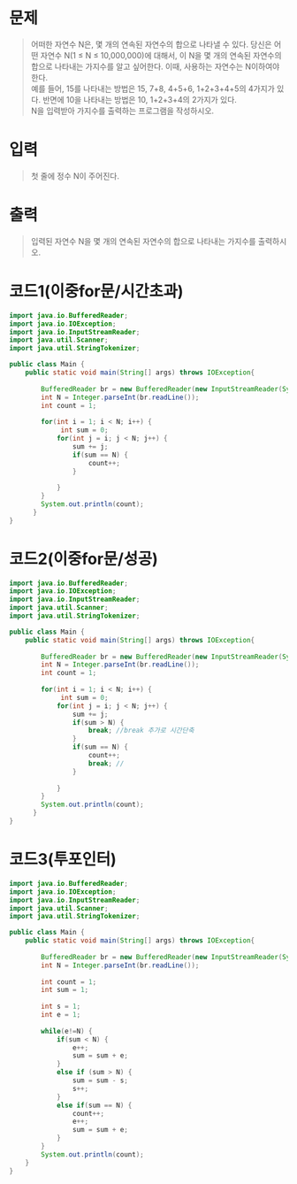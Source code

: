 # 문제
> 어떠한 자연수 N은, 몇 개의 연속된 자연수의 합으로 나타낼 수 있다. 당신은 어떤 자연수 N(1 ≤ N ≤ 10,000,000)에 대해서, 이 N을 몇 개의 연속된 자연수의 합으로 나타내는 가지수를 알고 싶어한다. 이때, 사용하는 자연수는 N이하여야 한다.
</br>예를 들어, 15를 나타내는 방법은 15, 7+8, 4+5+6, 1+2+3+4+5의 4가지가 있다. 반면에 10을 나타내는 방법은 10, 1+2+3+4의 2가지가 있다.
</br>N을 입력받아 가지수를 출력하는 프로그램을 작성하시오.

# 입력
> 첫 줄에 정수 N이 주어진다.

# 출력
> 입력된 자연수 N을 몇 개의 연속된 자연수의 합으로 나타내는 가지수를 출력하시오.

# 코드1(이중for문/시간초과)
```java
import java.io.BufferedReader;
import java.io.IOException;
import java.io.InputStreamReader;
import java.util.Scanner;
import java.util.StringTokenizer;

public class Main {
    public static void main(String[] args) throws IOException{
    	
    	BufferedReader br = new BufferedReader(new InputStreamReader(System.in));
        int N = Integer.parseInt(br.readLine());
        int count = 1;
        
        for(int i = 1; i < N; i++) {
        	 int sum = 0;
        	for(int j = i; j < N; j++) {
        		sum += j;
        		if(sum == N) {
        			count++;
        		}
        		
        	}
        }
     	System.out.println(count);
      }
}
```
# 코드2(이중for문/성공)
```java
import java.io.BufferedReader;
import java.io.IOException;
import java.io.InputStreamReader;
import java.util.Scanner;
import java.util.StringTokenizer;

public class Main {
    public static void main(String[] args) throws IOException{
    	
    	BufferedReader br = new BufferedReader(new InputStreamReader(System.in));
        int N = Integer.parseInt(br.readLine());
        int count = 1;
        
        for(int i = 1; i < N; i++) {
        	 int sum = 0;
        	for(int j = i; j < N; j++) {
        		sum += j;
        		if(sum > N) {
        			break; //break 추가로 시간단축
        		}
        		if(sum == N) {
        			count++;
        			break; //
        		}
        		
        	}
        }
     	System.out.println(count);
      }
}
```
# 코드3(투포인터)
```java
import java.io.BufferedReader;
import java.io.IOException;
import java.io.InputStreamReader;
import java.util.Scanner;
import java.util.StringTokenizer;

public class Main {
    public static void main(String[] args) throws IOException{
    	
    	BufferedReader br = new BufferedReader(new InputStreamReader(System.in));
        int N = Integer.parseInt(br.readLine());
        
        int count = 1;
        int sum = 1;
        
        int s = 1;
        int e = 1;
        
        while(e!=N) {
        	if(sum < N) {
        		e++;
        		sum = sum + e;
        	}
        	else if (sum > N) {
        		sum = sum - s;
        		s++;
        	}
        	else if(sum == N) {
        		count++;
        		e++;
        		sum = sum + e;
            }
        }
        System.out.println(count);
    }
}
```
